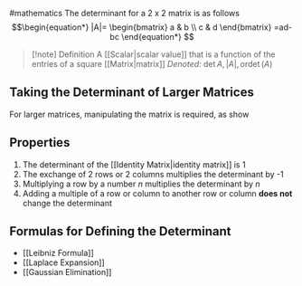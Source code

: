 #mathematics 
The determinant for a 2 x 2 matrix is as follows
$$\begin{equation*}
|A|=
\begin{bmatrix}
a & b  \\ c & d
\end{bmatrix}
=ad-bc
\end{equation*}
$$
>[!note] Definition
>A [[Scalar|scalar value]] that is a function of the entries of a square [[Matrix|matrix]]
>*Denoted:* $\det A, |A|, \text{or} \det(A)$

## Taking the Determinant of Larger Matrices
For larger matrices, manipulating the matrix is required, as show

## Properties
1. The determinant of the [[Identity Matrix|identity matrix]] is 1
2. The exchange of 2 rows or 2 columns multiplies the determinant by  -1
3. Multiplying a row by a number $n$ multiplies the determinant by $n$
4. Adding a multiple of a row or column to another row or column **does not** change the determinant
## Formulas for Defining the Determinant
- [[Leibniz Formula]]
- [[Laplace Expansion]]
- [[Gaussian Elimination]]